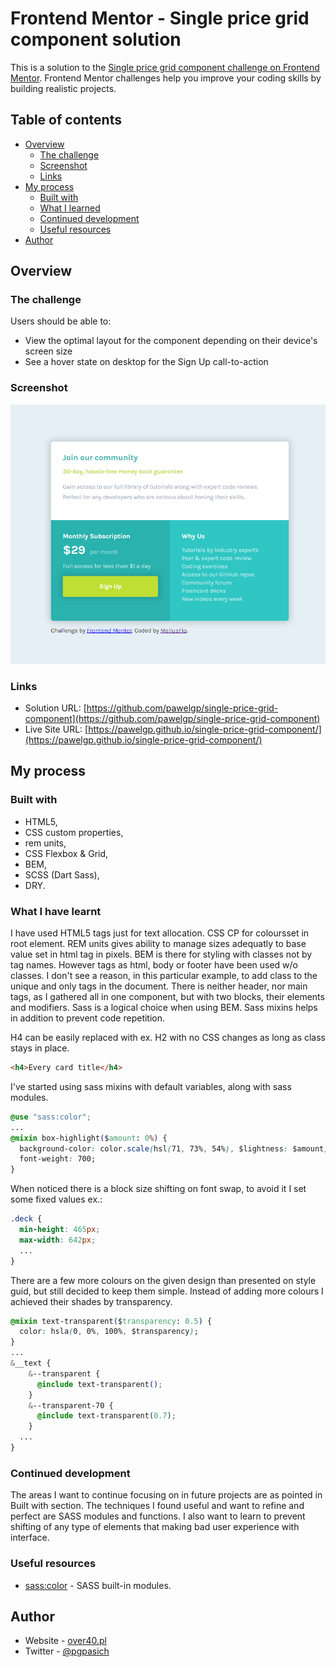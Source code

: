 # Frontend Mentor - Single price grid component solution

This is a solution to the [Single price grid component challenge on Frontend Mentor](https://www.frontendmentor.io/challenges/single-price-grid-component-5ce41129d0ff452fec5abbbc). Frontend Mentor challenges help you improve your coding skills by building realistic projects. 

## Table of contents

- [Overview](#overview)
  - [The challenge](#the-challenge)
  - [Screenshot](#screenshot)
  - [Links](#links)
- [My process](#my-process)
  - [Built with](#built-with)
  - [What I learned](#what-i-learned)
  - [Continued development](#continued-development)
  - [Useful resources](#useful-resources)
- [Author](#author)

## Overview

### The challenge

Users should be able to:

- View the optimal layout for the component depending on their device's screen size
- See a hover state on desktop for the Sign Up call-to-action

### Screenshot

![](./screenshot.jpg)

### Links

- Solution URL: [https://github.com/pawelgp/single-price-grid-component](https://github.com/pawelgp/single-price-grid-component)
- Live Site URL: [https://pawelgp.github.io/single-price-grid-component/](https://pawelgp.github.io/single-price-grid-component/)

## My process

### Built with

- HTML5,
- CSS custom properties,
- rem units,
- CSS Flexbox & Grid,
- BEM,
- SCSS (Dart Sass),
- DRY.

### What I have learnt

I have used HTML5 tags just for text allocation. CSS CP for coloursset in root element. REM units gives ability to manage sizes adequatly to base value set in html tag in pixels. BEM is there for styling with classes not by tag names. However tags as html, body or footer have been used w/o classes. I don't see a reason, in this particular example, to add class to the unique and only tags in the document. There is neither header, nor main tags, as I gathered all in one component, but with two blocks, their elements and modifiers. Sass is a logical choice when using BEM. Sass mixins helps in addition to prevent code repetition.

H4 can be easily replaced with ex. H2 with no CSS changes as long as class stays in place.

```html
<h4>Every card title</h4>
```
I've started using sass mixins with default variables, along with sass modules.

```css
@use "sass:color";
...
@mixin box-highlight($amount: 0%) {
  background-color: color.scale(hsl(71, 73%, 54%), $lightness: $amount);
  font-weight: 700;
}
```
When noticed there is a block size shifting on font swap, to avoid it I set some fixed values ex.:
```css
.deck {
  min-height: 465px;
  max-width: 642px;
  ...
}
```
There are a few more colours on the given design than presented on style guid, but still decided to keep them simple. Instead of adding more colours I achieved their shades by transparency.
```css
@mixin text-transparent($transparency: 0.5) {
  color: hsla(0, 0%, 100%, $transparency);
}
...
&__text {
    &--transparent {
      @include text-transparent();
    }
    &--transparent-70 {
      @include text-transparent(0.7);
    }
  ...
}
```

### Continued development

The areas I want to continue focusing on in future projects are as pointed in Built with section. The techniques I found useful and want to refine and perfect are SASS modules and functions.
I also want to learn to prevent shifting of any type of elements that making bad user experience with interface.

### Useful resources

- [sass:color](https://sass-lang.com/documentation/modules/color) - SASS built-in modules.

## Author

- Website - [over40.pl](https://over40.pl)
- Twitter - [@pgpasich](https://www.twitter.com/pgpasich)
